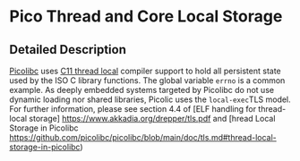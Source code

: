 # Pico Thread and Core Local Storage
## Detailed Description
[Picolibc](https://github.com/picolibc/picolibc) uses [C11 thread local](https://en.wikipedia.org/wiki/Thread-local_storage) compiler support to hold all persistent state used by the ISO C library functions.  The global variable `errno` is a common example. As deeply embedded systems targeted by Picolibc do not use dynamic loading nor shared libraries,  Picolic uses the `local-exec`TLS model. For further information, please see section 4.4 of [ELF handling for thread-local storage] https://www.akkadia.org/drepper/tls.pdf and [hread Local Storage in Picolibc https://github.com/picolibc/picolibc/blob/main/doc/tls.md#thread-local-storage-in-picolibc)
<!--stackedit_data:
eyJoaXN0b3J5IjpbMTg0NDU5ODI5NiwxODM4NTM2NTIsLTEwNT
M0NjExNjMsMTMwMDkxMjQzOSwtODM2NDIwMjc1LC05MzI2NjE4
MDIsLTE3NjA1MTM1OTgsNzg3MzY4NTE4XX0=
-->